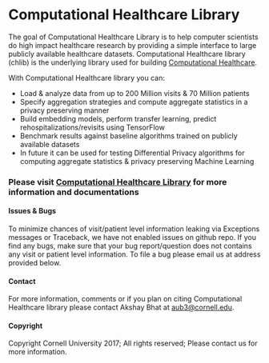 # Computational Healthcare Library 
The goal of Computational Healthcare Library is to help computer scientists do high impact healthcare research 
by providing a simple interface to large publicly available healthcare datasets. Computational Healthcare library (chlib) 
is the underlying library used for building [Computational Healthcare](http://www.computationalhealthcare.com/).

With Computational Healthcare library you can:
- Load & analyze data from up to 200 Million visits & 70 Million patients
- Specify aggregation strategies and compute aggregate statistics in a privacy preserving manner   
- Build embedding models, perform transfer learning, predict rehospitalizations/revisits using TensorFlow 
- Benchmark results against baseline algorithms trained on publicly available datasets
- In future it can be used for testing Differential Privacy algorithms for computing aggregate statistics & privacy preserving Machine Learning

### Please visit [Computational Healthcare Library](http://www.computationalhealthcare.com/library) for more information and documentations
 

#### Issues & Bugs
To minimize chances of visit/patient level information leaking via Exceptions messages or Traceback, we have not enabled
issues on github repo. If you find any bugs, make sure that your bug report/question does not contains any visit or patient
 level information. To file a bug please email us at address provided below.

#### Contact
For more information, comments or if you plan on citing Computational Healthcare library please contact Akshay Bhat at aub3@cornell.edu.
 
#### Copyright
Copyright Cornell University 2017; All rights reserved;
Please contact us for more information.

